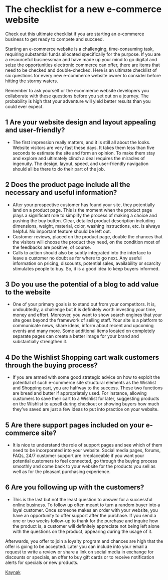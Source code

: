 # The checklist for a new e-commerce website

Check out this ultimate checklist if you are starting an e-commerce business to get ready to compete and succeed.

Starting an e-commerce website is a challenging, time-consuming task, requiring substantial funds allocated specifically for the purpose. If you are a resourceful businessman and have made up your mind to go digital and seize the opportunities electronic commerce can offer, there are items that need to be checked and double-checked. Here is an ultimate checklist of six questions for every new e-commerce website owner to consider before hitting the stormy waters. 

Remember to ask yourself or the ecommerce website developers you collaborate with these questions before you set out on a journey. The probability is high that your adventure will yield better results than you could ever expect. 

## 1 Are your website design and layout appealing and user-friendly?
- The first impression really matters, and it is still all about the looks. Website visitors are very fast these days. It takes them less than five seconds to estimate the site and form an opinion. To make them stay and explore and ultimately clinch a deal requires the miracles of ingenuity. The design, layout, speed, and user-friendly navigation should all be there to do their part of the job.

## 2 Does the product page include all the necessary and useful information?
- After your prospective customer has found your site, they potentially land on a product page. This is the moment when the product page plays a significant role to simplify the process of making a choice and pushing the buy button. Clear, detailed product description including dimensions, weight, material, color, washing instructions, etc. is always helpful. No important feature should be left out.
- Customer reviews, placed on the product page, double the chances that the visitors will choose the product they need, on the condition most of the feedbacks are positive, of course. 
- Calls to action should also be subtly integrated into the interface to leave a customer no doubt as for where to go next. Any useful information on pricing, discounts, potential sales, availability or scarcity stimulates people to buy. So, it is a good idea to keep buyers informed.

## 3 Do you use the potential of a blog to add value to the website
- One of your primary goals is to stand out from your competitors. It is, undoubtedly, a challenge but it is definitely worth investing your time, money and effort. Moreover, you want to show search engines that your site goes beyond the framework of selling staff. Your site is a platform to communicate news, share ideas, inform about recent and upcoming events and many more. Some additional items located on completely separate pages can create a better image for your brand and substantially strengthen it.

## 4 Do the Wishlist Shopping cart walk customers through the buying process?
- If you are armed with some good strategic advice on how to exploit the potential of such e-commerce site structural elements as the Wishlist and Shopping cart, you are halfway to the success. These two functions are bread and butter if appropriately used. For instance, allowing customers to save their cart to a Wishlist for later, suggesting products on the Wishlist to upsell during checkout or showing buyers how much they’ve saved are just a few ideas to put into practice on your website.

## 5 Are there support pages included on your e-commerce site?
- It is nice to understand the role of support pages and see which of them need to be incorporated into your website. Social media pages, forums, FAQs, 24/7 customer support are irreplaceable if you want your potential customers to feel connected, go through the buying process smoothly and come back to your website for the products you sell as well as for the pleasant purchasing experience.

## 6 Are you following up with the customers?
- This is the last but not the least question to answer for a successful online business. To follow up often meant to turn a random buyer into a loyal customer. Once someone makes an order with your website, you have an opportunity to offer support after the purchase. If you send a one or two weeks follow-up to thank for the purchase and inquire how the product is, a customer will definitely appreciate not being left alone with the questions on the product, appearing during the usage of it.

Afterwards, you offer to join a loyalty program and chances are high that the offer is going to be accepted. Later you can include into your email a request to write a review or share a link on social media in exchange for discounts or specials, an offer to buy gift cards or to receive notification alerts for specials or new products. 

[Kaynak](https://www.playbuzz.com/juliap54/the-checklist-for-a-new-e-commerce-website)
